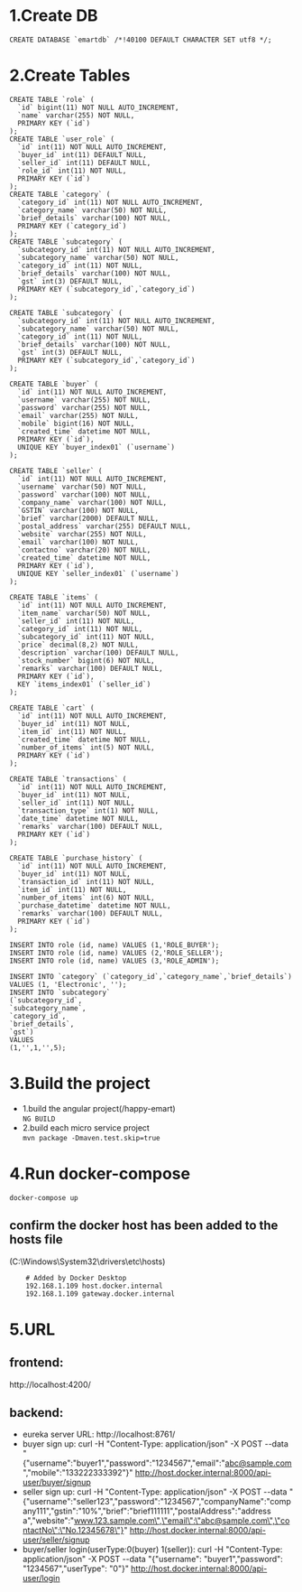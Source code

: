 # 1.Create DB

```
CREATE DATABASE `emartdb` /*!40100 DEFAULT CHARACTER SET utf8 */;
```
# 2.Create Tables
```
CREATE TABLE `role` (
  `id` bigint(11) NOT NULL AUTO_INCREMENT,
  `name` varchar(255) NOT NULL,
  PRIMARY KEY (`id`)
);
CREATE TABLE `user_role` (
  `id` int(11) NOT NULL AUTO_INCREMENT,
  `buyer_id` int(11) DEFAULT NULL,
  `seller_id` int(11) DEFAULT NULL,
  `role_id` int(11) NOT NULL,
  PRIMARY KEY (`id`)
);
CREATE TABLE `category` (
  `category_id` int(11) NOT NULL AUTO_INCREMENT,
  `category_name` varchar(50) NOT NULL,
  `brief_details` varchar(100) NOT NULL,
  PRIMARY KEY (`category_id`)
);
CREATE TABLE `subcategory` (
  `subcategory_id` int(11) NOT NULL AUTO_INCREMENT,
  `subcategory_name` varchar(50) NOT NULL,
  `category_id` int(11) NOT NULL,
  `brief_details` varchar(100) NOT NULL,
  `gst` int(3) DEFAULT NULL,
  PRIMARY KEY (`subcategory_id`,`category_id`)
);

CREATE TABLE `subcategory` (
  `subcategory_id` int(11) NOT NULL AUTO_INCREMENT,
  `subcategory_name` varchar(50) NOT NULL,
  `category_id` int(11) NOT NULL,
  `brief_details` varchar(100) NOT NULL,
  `gst` int(3) DEFAULT NULL,
  PRIMARY KEY (`subcategory_id`,`category_id`)
);

CREATE TABLE `buyer` (
  `id` int(11) NOT NULL AUTO_INCREMENT,
  `username` varchar(255) NOT NULL,
  `password` varchar(255) NOT NULL,
  `email` varchar(255) NOT NULL,
  `mobile` bigint(16) NOT NULL,
  `created_time` datetime NOT NULL,
  PRIMARY KEY (`id`),
  UNIQUE KEY `buyer_index01` (`username`)
);

CREATE TABLE `seller` (
  `id` int(11) NOT NULL AUTO_INCREMENT,
  `username` varchar(50) NOT NULL,
  `password` varchar(100) NOT NULL,
  `company_name` varchar(100) NOT NULL,
  `GSTIN` varchar(100) NOT NULL,
  `brief` varchar(2000) DEFAULT NULL,
  `postal_address` varchar(255) DEFAULT NULL,
  `website` varchar(255) NOT NULL,
  `email` varchar(100) NOT NULL,
  `contactno` varchar(20) NOT NULL,
  `created_time` datetime NOT NULL,
  PRIMARY KEY (`id`),
  UNIQUE KEY `seller_index01` (`username`)
);

CREATE TABLE `items` (
  `id` int(11) NOT NULL AUTO_INCREMENT,
  `item_name` varchar(50) NOT NULL,
  `seller_id` int(11) NOT NULL,
  `category_id` int(11) NOT NULL,
  `subcategory_id` int(11) NOT NULL,
  `price` decimal(8,2) NOT NULL,
  `description` varchar(100) DEFAULT NULL,
  `stock_number` bigint(6) NOT NULL,
  `remarks` varchar(100) DEFAULT NULL,
  PRIMARY KEY (`id`),
  KEY `items_index01` (`seller_id`)
);

CREATE TABLE `cart` (
  `id` int(11) NOT NULL AUTO_INCREMENT,
  `buyer_id` int(11) NOT NULL,
  `item_id` int(11) NOT NULL,
  `created_time` datetime NOT NULL,
  `number_of_items` int(5) NOT NULL,
  PRIMARY KEY (`id`)
);

CREATE TABLE `transactions` (
  `id` int(11) NOT NULL AUTO_INCREMENT,
  `buyer_id` int(11) NOT NULL,
  `seller_id` int(11) NOT NULL,
  `transaction_type` int(1) NOT NULL,
  `date_time` datetime NOT NULL,
  `remarks` varchar(100) DEFAULT NULL,
  PRIMARY KEY (`id`)
);

CREATE TABLE `purchase_history` (
  `id` int(11) NOT NULL AUTO_INCREMENT,
  `buyer_id` int(11) NOT NULL,
  `transaction_id` int(11) NOT NULL,
  `item_id` int(11) NOT NULL,
  `number_of_items` int(6) NOT NULL,
  `purchase_datetime` datetime NOT NULL,
  `remarks` varchar(100) DEFAULT NULL,
  PRIMARY KEY (`id`)
);

INSERT INTO role (id, name) VALUES (1,'ROLE_BUYER');
INSERT INTO role (id, name) VALUES (2,'ROLE_SELLER');
INSERT INTO role (id, name) VALUES (3,'ROLE_ADMIN');

INSERT INTO `category` (`category_id`,`category_name`,`brief_details`) VALUES (1, 'Electronic', '');
INSERT INTO `subcategory`
(`subcategory_id`,
`subcategory_name`,
`category_id`,
`brief_details`,
`gst`)
VALUES
(1,'',1,'',5);
```

# 3.Build the project
* 1.build the angular project(/happy-emart)  
  `NG BUILD`
* 2.build each micro service project  
  `mvn package -Dmaven.test.skip=true`
# 4.Run docker-compose
  `docker-compose up`

## confirm the docker host has been added to the hosts file  
(C:\Windows\System32\drivers\etc\hosts)
```
    # Added by Docker Desktop  
    192.168.1.109 host.docker.internal  
    192.168.1.109 gateway.docker.internal  
```

# 5.URL  
## frontend:
   http://localhost:4200/
## backend:
* eureka server URL:
	http://localhost:8761/
* buyer sign up: 
	curl -H "Content-Type: application/json" -X POST  --data "{\"username\":\"buyer1\",\"password\":\"1234567\",\"email\":\"abc@sample.com\",\"mobile\":\"133222333392\"}" http://host.docker.internal:8000/api-user/buyer/signup
* seller sign up: 
	curl -H "Content-Type: application/json" -X POST  --data "{\"username\":\"seller123\",\"password\":\"1234567\",\"companyName\":\"company111\",\"gstin\":\"10%\",\"brief\":\"brief111111\",\"postalAddress\":\"address a\",\"website\":\"www.123.sample.com\",\"email\":\"abc@sample.com\",\"contactNo\":\"No.12345678\"}" http://host.docker.internal:8000/api-user/seller/signup
* buyer/seller login(userType:0(buyer) 1(seller)):
	curl -H "Content-Type: application/json" -X POST  --data "{\"username\": \"buyer1\",\"password\": \"1234567\",\"userType\": \"0\"}" http://host.docker.internal:8000/api-user/login